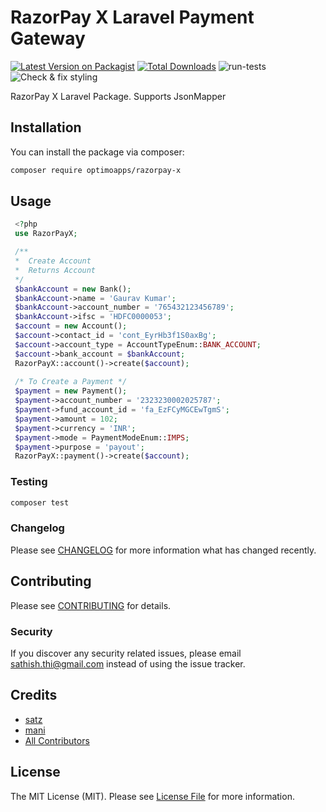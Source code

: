 # RazorPay X Laravel Payment Gateway

[![Latest Version on Packagist](https://img.shields.io/packagist/v/optimoapps/razorpay-x.svg?style=flat-square)](https://packagist.org/packages/optimoapps/razorpay-x)
[![Total Downloads](https://img.shields.io/packagist/dt/optimoapps/razorpay-x.svg?style=flat-square)](https://packagist.org/packages/optimoapps/razorpay-x)
![run-tests](https://github.com/OptimoApps/razorpay-x/workflows/run-tests/badge.svg)
![Check & fix styling](https://github.com/OptimoApps/razorpay-x/workflows/Check%20&%20fix%20styling/badge.svg)

RazorPay X Laravel Package. Supports JsonMapper

## Installation

You can install the package via composer:

```bash
composer require optimoapps/razorpay-x
```

## Usage

``` php
 <?php
 use RazorPayX;

 /**
 *  Create Account
 *  Returns Account
 */
 $bankAccount = new Bank();
 $bankAccount->name = 'Gaurav Kumar';
 $bankAccount->account_number = '765432123456789';
 $bankAccount->ifsc = 'HDFC0000053';
 $account = new Account();
 $account->contact_id = 'cont_EyrHb3f1S0axBg';
 $account->account_type = AccountTypeEnum::BANK_ACCOUNT;
 $account->bank_account = $bankAccount;
 RazorPayX::account()->create($account);
 
 /* To Create a Payment */
 $payment = new Payment();
 $payment->account_number = '2323230002025787';
 $payment->fund_account_id = 'fa_EzFCyMGCEwTgmS';
 $payment->amount = 102;
 $payment->currency = 'INR';
 $payment->mode = PaymentModeEnum::IMPS;
 $payment->purpose = 'payout';
 RazorPayX::payment()->create($account);

```

### Testing

``` bash
composer test
```

### Changelog

Please see [CHANGELOG](CHANGELOG.md) for more information what has changed recently.

## Contributing

Please see [CONTRIBUTING](CONTRIBUTING.md) for details.

### Security

If you discover any security related issues, please email sathish.thi@gmail.com instead of using the issue tracker.

## Credits

- [satz](https://github.com/optimoapps)
- [mani](https://github.com/optimoapps)
- [All Contributors](../../contributors)

## License

The MIT License (MIT). Please see [License File](LICENSE.md) for more information.
